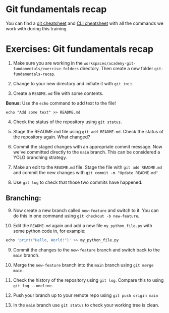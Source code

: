 
# Git fundamentals recap

You can find a [git cheatsheet](../../CHEATSHEET-GIT.md) and [CLI cheatsheet](../../CHEATSHEET-CLI.md) with all the commands we work with during this training.

# Exercises: Git fundamentals recap

1. Make sure you are working in the `workspaces/academy-git-fundamentals/exercise-folders` directory. Then create a new folder `git-fundamentals-recap`.

2. Change to your new directory and initiate it with `git init`.

3. Create a `README.md` file with some contents.

**Bonus:** Use the `echo` command to add text to the file!
```
echo "Add some text" >> README.md
```

4. Check the status of the repository using `git status`.

5. Stage the README.md file using `git add README.md`. Check the status of the repository again. What changed?

6. Commit the staged changes with an appropriate commit message. Now we've committed directly to the `main` branch. This can be considered a YOLO branching strategy.

7. Make an edit to the `README.md` file. Stage the file with `git add README.md` and commit the new changes with `git commit -m "Update README.md"`

8. Use `git log` to check that those two commits have happened.

## Branching:

9. Now create a new branch called `new-feature` and switch to it. You can do this in one command using `git checkout -b new-feature`. 

8. Edit the `README.md` again and add a new file `my_python_file.py` with some python code in, for example:
```python
echo 'print("Hello, World!")' >> my_python_file.py
```

9. Commit the changes to the `new-feature` branch and switch back to the `main` branch. 

10. Merge the `new-feature` branch into the `main` branch using `git merge main`.

11. Check the history of the repository using `git log`. Compare this to using ` git log --oneline`.

12. Push your branch up to your remote repo using `git push origin main`

12. In the `main` branch use `git status` to check your working tree is clean.